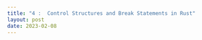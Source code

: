 ```yaml
---
title: "4 :  Control Structures and Break Statements in Rust"
layout: post
date: 2023-02-08
---
```

